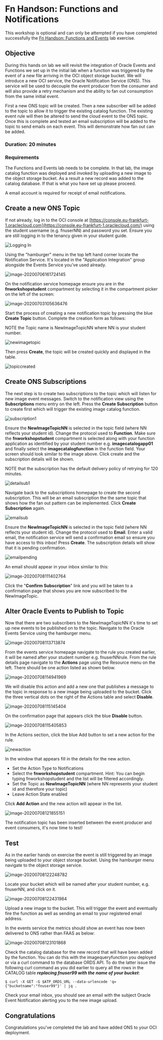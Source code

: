 # Fn Handson: Functions and Notifications

This workshop is optional and can only be attempted if you have completed successfully the [Fn Handson: Functions and Events](FnHandson.md) lab exercise.

## Objective

During this hands on lab we will revisit the integration of Oracle Events and Functions we set up in the initial lab when a function was triggered by the event of a new file arriving in the OCI object storage bucket.  We will introduce a new OCI service, the Oracle Notification Service (ONS). This service will be used to decouple the event producer from the consumer and will also provide a retry mechanism and the ability to fan out consumption from the same initial event. 

First a new ONS topic will be created. Then a new subscriber will be added to the topic to allow it to trigger the existing catalog function. The existing event rule will then be altered to send the cloud event to the ONS topic. Once this is complete and tested an email subscription will be added to the topic to send emails on each event. This will demonstrate how fan out can be added.

### Duration: 20 minutes

### Requirements

The Functions and Events lab needs to be complete. In that lab, the image catalog function was deployed and invoked by uploading a new image to the object storage bucket. As a result a new record was  added to the catalog database. If that is what you have set up please proceed.  

A email account is required for receipt of email notifications. 

## Create a new ONS Topic

If not already, log in to the OCI console at [https://console.eu-frankfurt-1.oraclecloud.com](https://console.eu-frankfurt-1.oraclecloud.com/) using the student username (e.g. fnuserNN) and password you set. Ensure you are still logging in to the tenancy given in your student guide. 

![Logging In](image2019-9-23_14-15-12.png)

Using the "hamburger" menu in the top left hand corner locate the Notification Service. It's located in the "Application Integration" group alongside the Events Service you've used already. 

![image-20200706161724145](image-20200706161724145.png)

On the notification service homepage ensure you are in the **fnworkshopstudent** compartment by selecting it in the compartment picker on the left of the screen:

![image-20200703105636476](image-20200703105636476.png)

Start the process of creating a new notification topic by pressing the blue **Create Topic** button. Complete the creation form as follows: 

NOTE the Topic name is NewImageTopicNN where NN is your student number. 

![newimagetopic](newimagetopic.png)

Then press **Create**, the topic will be created quickly and displayed in the table. 

![topiccreated](topiccreated.png)

## Create ONS Subscriptions

The next step is to create two subscriptions to the topic which will listen for new image event messages. Switch to the notification view using the **Subscriptions** menu entry on the left. Press the **Create Subscription** button to create first which will trigger the existing image catalog function. 

![subscription1](subscription1.png)

Ensure the **NewImageTopicNN** is selected in the topic field (where NN reflects your student id). Change the protocol used to **Function**. Make sure the **fnworkshopstudent** compartment is selected along with your function application as identified by your student number e.g. **imagecatalogapp01** and finally select the **imagecatalogfunction** in the function field. Your screen should look similar to the image above. Click create and the subscription details will be shown. 

NOTE that the subscription has the default delivery policy of retrying for 120 minutes. 

![detailsub1](detailsub1.png)

Navigate back to the subscriptions homepage to create the second subscription. This will be an email subscription the the same topic that shows how the fan out pattern can be implemented. Click **Create Subscription** again. 

![emailsub](emailsub.png)

Ensure the **NewImageTopicNN** is selected in the topic field (where NN reflects your student id). Change the protocol used to **Email**. Enter a valid email, the notification service will send a confirmation email so ensure you have access to this inbox! Press **Create**. The subscription details will show that it is pending confirmation. 

![emailpending](emailpending.png)

An email should appear in your inbox similar to this:

![image-20200708111402764](image-20200708111402764.png)

Click the "**Confirm Subscription**" link and you will be taken to a confirmation page that shows you are now subscribed to the NewImageTopic. 

## Alter Oracle Events to Publish to Topic

Now that there are two subscribers to the NewImageTopicNN it's time to set up new events to be published on to the topic. Navigate to the Oracle Events Service using the hamburger menu. 

![image-20200708113713874](image-20200708113713874.png)



From the events service homepage navigate to the rule you created earlier, it will be named after your student number e.g. fnuserNNrule. From the rule details page navigate to the **Actions** page using the Resource menu on the left. There should be one action listed as shown below. 

![image-20200708114941969](image-20200708114941969.png)



We will disable this action and add a new one that publishes a message to the topic in response to a new image being uploaded to the bucket. Click the three vertical dots on the right of the Actions table and select **Disable**.

![image-20200708115145404](image-20200708115145404.png)

On the confirmation page that appears click the blue **Disable** button. 

![image-20200708115405853](image-20200708115405853.png)

In the Actions section, click the blue Add button to set a new action for the rule. 

![newaction](newaction.png)

In the window that appears fill in the details for the new action. 

- Set the Action Type to Notifications
- Select the **fnworkshopstudent** compartment. Hint: You can begin typing fnworkshopstudent and the list will be filtered accordingly. 
- Set the Topic as **NewImageTopicNN** (where NN represents your student id and therefore your topic)
- Leave Action State enabled

Click **Add Action** and the new action will appear in the list. 

![image-20200708121855151](image-20200708121855151.png)

The notification topic has been inserted between the event producer and event consumers, it's now time to test! 

## Test

As in the earlier hands on exercise the event is still triggered by an image being uploaded to your object storage bucket. Using the hamburger menu navigate to the object storage service. 

![image-20200708122248782](image-20200708122248782.png)

Locate your bucket which will be named after your student number, e.g. fnuserNN, and click on it. 

![image-20200708122431984](image-20200708122431984.png)

Upload a new image to the bucket. This will trigger the event and eventually fire the function as well as sending an email to your registered email address. 

In the events service the metrics should show an event has now been delivered to ONS rather than FAAS as below:

![image-20200708123101868](image-20200708123101868.png)

Check the catalog database for the new record that will have been added by the function. You can do this with the imagequeryfunction you deployed or via a curl command to the database ORDS API. To do the latter issue the following curl command as you did earlier to query all the rows in the CATALOG table <i>**replacing fnuser99 with the name of your bucket**</i>:

```
$ curl -X GET -G $ATP_ORDS_URL --data-urlencode 'q={"bucketname":"fnuser99"}' | jq .
```

Check your email inbox, you should see an email with the subject Oracle Event Notification alerting you to the new image upload.

## Congratulations

Congratulations you've completed the lab and have added ONS to your OCI deployment.